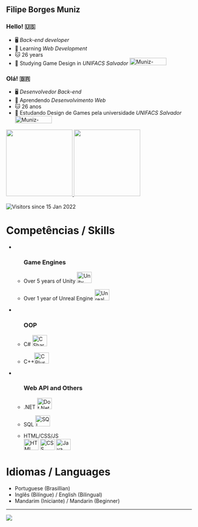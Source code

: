 <!DOCTYPE html>
<html>
<head>
</head>
<body>
  <h2>Filipe Borges Muniz</h2>
  <h3>Hello! 🇺🇸</h3>
  <ul>
    <li>🖥️ <em>Back-end developer</em></li>
    <li>📝 Learning <em>Web Development</em></li>
    <li>🐱 26 years</li>
    <li>👾 Studying Game Design in <em>UNIFACS Salvador</em> 
      <a href="https://www.unifacs.br/" target="_blank">
        <img alt="Muniz-Unifacs" height="20" width="100" src="https://www.unifacs.br/wp-content/uploads/2022/05/logo-unifacs-largo.svg">
      </a>
    </li>
  </ul>
  <h3>Olá! 🇧🇷</h3>
  <ul>
    <li>🖥️ <em>Desenvolvedor Back-end</em></li>
    <li>📝 Aprendendo <em>Desenvolvimento Web</em></li>
    <li>🐱 26 anos</li>
    <li>👾 Estudando Design de Games pela universidade <em>UNIFACS Salvador</em>
      <a href="https://www.unifacs.br/" target="_blank">
        <img alt="Muniz-Unifacs" height="20" width="100" src="https://www.unifacs.br/wp-content/uploads/2022/05/logo-unifacs-largo.svg">
      </a>
    </li>
  </ul>
  <div>
    <a href="https://github.com/FMuniz312">
      <img height="180em" src="https://github-readme-stats.vercel.app/api?username=FMuniz312&show_icons=true&theme=tokyonight&include_all_commits=true&count_private=true"/>
      <img height="180em" src="https://github-readme-stats.vercel.app/api/top-langs/?username=FMuniz312&layout=compact&langs_count=7&theme=dracula"/>
    </a>
  </div>
  <br/>
  <img src="http://estruyf-github.azurewebsites.net/api/VisitorHit?user=FMuniz312&repo=FMuniz312&countColor=%237B1E7A" alt="Visitors since 15 Jan 2022">
  <h1>Competências / Skills</h1>
  <ul>
    <li>
        <ul class="flexbox-enginesskills">
            <h3>Game Engines</h3>
            <li>
                <p>Over 5 years of Unity  <img alt="Unity" height="30" width="40" src="https://cdn.jsdelivr.net/gh/devicons/devicon/icons/unity/unity-original.svg"></p>
            </li>
            <li> 
                <p>Over 1 year of Unreal Engine <img alt="Unreal Engine" height="30" width="40" src="https://cdn.jsdelivr.net/gh/devicons/devicon/icons/unrealengine/unrealengine-original.svg"></p>
            </li>               
        </ul>  
    </li>
    <li>
        <ul class="flexbox-enginesskills">
            <h3>OOP</h3>
            <li>
                <p>C# <img alt="C Sharp" height="30" width="40" src="https://cdn.jsdelivr.net/gh/devicons/devicon/icons/csharp/csharp-original.svg">
                </p>
            </li>
            <li> 
                <p>C++<img alt="C Plus Plus" height="30" width="40" src="https://cdn.jsdelivr.net/gh/devicons/devicon/icons/cplusplus/cplusplus-original.svg"></p>
            </li>
        </ul>  
    </li>
    <li>
        <ul class="flexbox-enginesskills">
            <h3>Web API and Others</h3>
            <li>
                <p>.NET <img alt="Dot Net" height="30" width="40" src="https://cdn.jsdelivr.net/gh/devicons/devicon/icons/dot-net/dot-net-original.svg">
                </p>
            </li>
            <li> 
                <p>SQL <img alt="SQL" height="30" width="40" src="https://cdn.jsdelivr.net/gh/devicons/devicon/icons/mysql/mysql-original.svg">
                </p>
            </li>
            <li>HTML/CSS/JS      
                <div class="container-similarskill">
                    <img alt="HTML" height="30" width="40" src="https://cdn.jsdelivr.net/gh/devicons/devicon/icons/html5/html5-original-wordmark.svg">
                    <img alt="CSS" height="30" width="40" src="https://cdn.jsdelivr.net/gh/devicons/devicon/icons/css3/css3-original.svg">
                    <img alt="Java Script" height="30" width="40" src="https://cdn.jsdelivr.net/gh/devicons/devicon/icons/javascript/javascript-original.svg">
                </div>      
            </li>
        </ul>            
    </li>    
  </ul>
  <h1>Idiomas / Languages</h1>
  <ul>
    <li>Portuguese (Brasillian)</li>
    <li>Inglês (Bilíngue) / English (Bilingual)</li>
    <li>Mandarim (Iniciante) / Mandarin (Beginner)</li>
  </ul>
  <hr>  
  <div>
    <a href="https://www.linkedin.com/in/filipe-borges-muniz-97917520a/" target="_blank">
      <img src="https://img.shields.io/badge/-LinkedIn-%230077B5?style=for-the-badge&logo=linkedin&logoColor=white" target="_blank">
    </a>
  </div>
</body>
</html>
